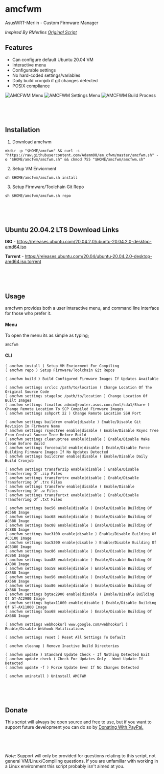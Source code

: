 # **amcfwm**
AsusWRT-Merlin - Custom Firmware Manager

_Inspired By RMerlins [Original Script](https://raw.githubusercontent.com/RMerl/asuswrt-merlin.ng/master/tools/build-all)_

## **Features**
* Can configure default Ubuntu 20.04 VM
* Interactive menu
* Configurable settings
* No hard-coded settings/variables
* Daily build cronjob if git changes detected
* POSIX compliance

![AMCFWM Menu](https://i.imgur.com/Y7m5sLA.png)
![AMCFWM Settings Menu](https://i.imgur.com/jfZA1zF.png)
![AMCFWM Build Process](https://i.imgur.com/jpFzJlA.png)

&nbsp;

&nbsp;

## **Installation**

1. Download amcfwm
```
mkdir -p "$HOME/amcfwm" && curl -s "https://raw.githubusercontent.com/Adamm00/am_cfwm/master/amcfwm.sh" -o "$HOME/amcfwm/amcfwm.sh" && chmod 755 "$HOME/amcfwm/amcfwm.sh"
```
2. Setup VM Enviorment
```
sh $HOME/amcfwm/amcfwm.sh install
```
3. Setup Firmware/Toolchain Git Repo
```
sh $HOME/amcfwm/amcfwm.sh repo
```

&nbsp;

&nbsp;

## **Ubuntu 20.04.2 LTS Download Links**

**ISO** - <https://releases.ubuntu.com/20.04.2.0/ubuntu-20.04.2.0-desktop-amd64.iso>

**Torrent** - <https://releases.ubuntu.com/20.04/ubuntu-20.04.2.0-desktop-amd64.iso.torrent>

&nbsp;

&nbsp;

## **Usage**
amcfwm provides both a user interactive menu, and command line interface for those who prefer it.

#### **Menu**
To open the menu its as simple as typing;

```
amcfwm
```

#### **CLI**

```
( amcfwm install ) Setup VM Enviorment For Compiling
( amcfwm repo ) Setup Firmware/Toolchain Git Repos

( amcfwm build ) Build Configured Firmware Images If Updates Available

( amcfwm settings srcloc /path/to/location ) Change Location Of The Original Source Code
( amcfwm settings stageloc /path/to/location ) Change Location Of Built Images
( amcfwm settings finalloc admin@router.asus.com:/mnt/sda1/Share ) Change Remote Location To SCP Compiled Firmware Images
( amcfwm settings sshport 22 ) Change Remote Location SSH Port

( amcfwm settings buildrev enable|disable ) Enable/Disable Git Revision In Firmware Name
( amcfwm settings rsynctree enable|disable ) Enable/Disable Rsync Tree From Central Source Tree Before Build
( amcfwm settings cleanuptree enable|disable ) Enable/Disable Make Clean Before Build
( amcfwm settings forcebuild enable|disable ) Enable/Disable Force Building Firmware Images If No Updates Detected
( amcfwm settings buildcron enable|disable ) Enable/Disable Daily Build Cronjob

( amcfwm settings transferzip enable|disable ) Enable/Disable Transferring Of .zip Files
( amcfwm settings transfertrx enable|disable ) Enable/Disable Transferring Of .trx Files
( amcfwm settings transferw enable|disable ) Enable/Disable Transferring Of .w Files
( amcfwm settings transfertxt enable|disable ) Enable/Disable Transferring Of .txt Files

( amcfwm settings bac56 enable|disable ) Enable/Disable Building Of AC56U Image
( amcfwm settings bac68 enable|disable ) Enable/Disable Building Of AC68U Image
( amcfwm settings bac88 enable|disable ) Enable/Disable Building Of AC88U Image
( amcfwm settings bac3100 enable|disable ) Enable/Disable Building Of AC3100 Image
( amcfwm settings bac5300 enable|disable ) Enable/Disable Building Of AC5300 Image
( amcfwm settings bac86 enable|disable ) Enable/Disable Building Of AC86U Image
( amcfwm settings bax88 enable|disable ) Enable/Disable Building Of AX88U Image
( amcfwm settings bax58 enable|disable ) Enable/Disable Building Of AX58U Image
( amcfwm settings bax56 enable|disable ) Enable/Disable Building Of AX56U Image
( amcfwm settings bax86 enable|disable ) Enable/Disable Building Of AX86U Image
( amcfwm settings bgtac2900 enable|disable ) Enable/Disable Building Of GT-AC2900 Image
( amcfwm settings bgtax11000 enable|disable ) Enable/Disable Building Of GT-AX11000 Image
( amcfwm settings bax68 enable|disable ) Enable/Disable Building Of AX68U Image

( amcfwm settings webhookurl www.google.com/webhookurl ) Enable/Disable Webhook Notifications

( amcfwm settings reset ) Reset All Settings To Default

( amcfwm cleanup ) Remove Inactive Build Directories

( amcfwm update ) Standard Update Check - If Nothing Detected Exit
( amcfwm update check ) Check For Updates Only - Wont Update If Detected
( amcfwm update -f ) Force Update Even If No Changes Detected

( amcfwm uninstall ) Uninstall AMCFWM
```

&nbsp;

&nbsp;

## **Donate**

This script will always be open source and free to use, but if you want to support future development you can do so by [Donating With PayPal.](https://www.paypal.com/cgi-bin/webscr?cmd=_s-xclick&hosted_button_id=BPN4LTRZKDTML)

&nbsp;

&nbsp;

_Note:_ Support will only be provided for questions relating to this script, not general VM/Linux/Compiling questions. If you are unfamiliar with working in a Linux environment this script probably isn't aimed at you.
